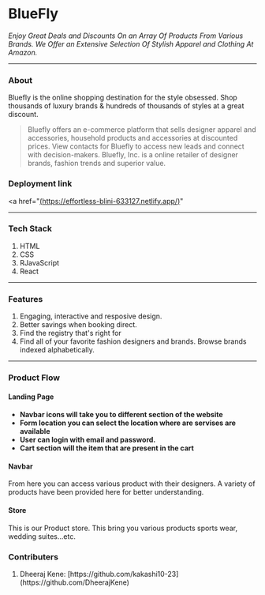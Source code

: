 <h1>BlueFly</h1>

_Enjoy Great Deals and Discounts On an Array Of Products From Various Brands. We Offer an Extensive Selection Of Stylish Apparel and Clothing At Amazon._
<hr>

<h3> About </h3>
Bluefly is the online shopping destination for the style obsessed. Shop thousands of luxury brands & hundreds of thousands of styles at a great discount.

> Bluefly offers an e-commerce platform that sells designer apparel and accessories, household products and accessories at discounted prices. View contacts for Bluefly to access new leads and connect with decision-makers. Bluefly, Inc. is a online retailer of designer brands, fashion trends and superior value.

<h3> Deployment link </h3>

<a href="[(https://effortless-blini-633127.netlify.app/)](https://effortless-blini-633127.netlify.app/)"
 
<hr>
<h3> Tech Stack </h3>
 
 
<ol>
 <li>HTML</li> 
 <li>CSS</li> 
 <li>RJavaScript</li> 
 <li>React</li> 
</ol>

 <hr>
 
 <h3>Features</h3>
 
 1. Engaging, interactive and resposive design.
 2. Better savings when booking direct.
 3. Find the registry that's right for
 4. Find all of your favorite fashion designers and brands. Browse brands indexed alphabetically.

 <hr>
 
 <h3> Product Flow </h3>
 
 <h4> Landing Page <h4>

  <ul>
   <li>Navbar icons will take you to different section of the website</li>
   <li>Form location you can select the location where are servises are available</li>
   <li>User can login with email and password.</li>
   <li>Cart section will the item that are present in the cart</li>
  </ul>
  

  
  <h4> Navbar </h4>
  
  From here you can access various product with their designers. A variety of products have been provided here for better understanding.
  
  <h4> Store </h4>
  
  This is our Product store. This bring you various products sports wear, wedding suites...etc.
 
 <h3>Contributers </h3>
 <ol>
  
  <li>Dheeraj Kene: [https://github.com/kakashi10-23](https://github.com/DheerajKene) </li>
  
 </ol>

